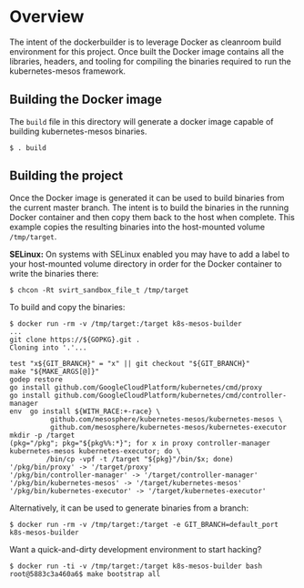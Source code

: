 # Overview

The intent of the dockerbuilder is to leverage Docker as cleanroom build environment for this project.
Once built the Docker image contains all the libraries, headers, and tooling for compiling the binaries required to run the kubernetes-mesos framework.

## Building the Docker image

The `build` file in this directory will generate a docker image capable of building kubernetes-mesos binaries.
```shell
$ . build
```

## Building the project

Once the Docker image is generated it can be used to build binaries from the current master branch.
The intent is to build the binaries in the running Docker container and then copy them back to the host when complete.
This example copies the resulting binaries into the host-mounted volume `/tmp/target`.

**SELinux:** On systems with SELinux enabled you may have to add a label to your host-mounted volume directory in order for the Docker container to write the binaries there:
```shell
$ chcon -Rt svirt_sandbox_file_t /tmp/target
```

To build and copy the binaries:
```shell
$ docker run -rm -v /tmp/target:/target k8s-mesos-builder
...
git clone https://${GOPKG}.git .
Cloning into '.'...

test "x${GIT_BRANCH}" = "x" || git checkout "${GIT_BRANCH}"
make "${MAKE_ARGS[@]}"
godep restore
go install github.com/GoogleCloudPlatform/kubernetes/cmd/proxy
go install github.com/GoogleCloudPlatform/kubernetes/cmd/controller-manager
env  go install ${WITH_RACE:+-race} \
          github.com/mesosphere/kubernetes-mesos/kubernetes-mesos \
          github.com/mesosphere/kubernetes-mesos/kubernetes-executor
mkdir -p /target
(pkg="/pkg"; pkg="${pkg%%:*}"; for x in proxy controller-manager kubernetes-mesos kubernetes-executor; do \
         /bin/cp -vpf -t /target "${pkg}"/bin/$x; done)
'/pkg/bin/proxy' -> '/target/proxy'
'/pkg/bin/controller-manager' -> '/target/controller-manager'
'/pkg/bin/kubernetes-mesos' -> '/target/kubernetes-mesos'
'/pkg/bin/kubernetes-executor' -> '/target/kubernetes-executor'
```

Alternatively, it can be used to generate binaries from a branch:
```shell
$ docker run -rm -v /tmp/target:/target -e GIT_BRANCH=default_port k8s-mesos-builder
```

Want a quick-and-dirty development environment to start hacking?
```shell
$ docker run -ti -v /tmp/target:/target k8s-mesos-builder bash
root@5883c3a460a6$ make bootstrap all
```
